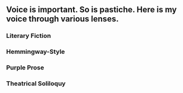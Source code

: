 ## Voice is important. So is pastiche. Here is my voice through various lenses. 

### Literary Fiction 


### Hemmingway-Style 


### Purple Prose 


### Theatrical Soliloquy 


# 
